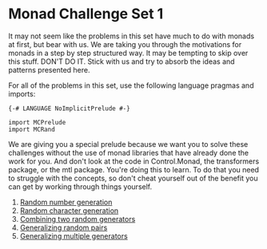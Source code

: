# Monad Challenge Set 1

It may not seem like the problems in this set have much to do with monads at
first, but bear with us.  We are taking you through the motivations for monads
in a step by step structured way.  It may be tempting to skip over this stuff.
DON'T DO IT.  Stick with us and try to absorb the ideas and patterns presented
here.

For all of the problems in this set, use the following language pragmas and
imports:

    {-# LANGUAGE NoImplicitPrelude #-}

    import MCPrelude
    import MCRand

We are giving you a special prelude because we want you to solve these
challenges without the use of monad libraries that have already done the work
for you.  And don't look at the code in Control.Monad, the transformers
package, or the mtl package.  You're doing this to learn.  To do that you need
to struggle with the concepts, so don't cheat yourself out of the benefit you
can get by working through things yourself.

1. [Random number generation](challenges/1.md)
1. [Random character generation](challenges/2.md)
1. [Combining two random generators](challenges/3.md)
1. [Generalizing random pairs](challenges/4.md)
1. [Generalizing multiple generators](challenges/5.md)


